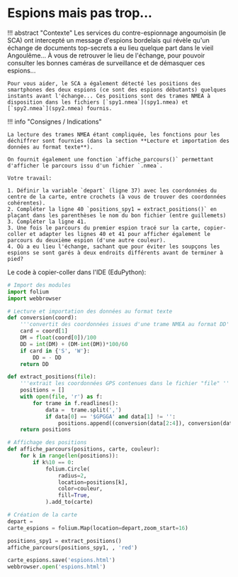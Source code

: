 #  Espions mais pas trop...

!!! abstract "Contexte"
	Les services du contre-espionnage angoumoisin (le SCA) ont intercepté un message d'espions bordelais qui révèle qu'un échange de documents top-secrets a eu lieu quelque part dans le vieil Angoulême... À vous de retrouver le lieu de l'échange, pour pouvoir consulter les bonnes caméras de surveillance et de démasquer ces espions...

	Pour vous aider, le SCA a également détecté les positions des smartphones des deux espions (ce sont des espions débutants) quelques instants avant l'échange... Ces positions sont des trames NMEA à disposition dans les fichiers [`spy1.nmea`](spy1.nmea) et [`spy2.nmea`](spy2.nmea) fournis.
	

!!! info "Consignes / Indications"

	La lecture des trames NMEA étant compliquée, les fonctions pour les déchiffrer sont fournies (dans la section **Lecture et importation des données au format texte**).

	On fournit également une fonction `affiche_parcours()` permettant d'afficher le parcours issu d'un fichier `.nmea`.

	Votre travail:
	
	1. Définir la variable `depart` (ligne 37) avec les coordonnées du centre de la carte, entre crochets (à vous de trouver des coordonnées cohérentes).
	2. Compléter la ligne 40 `positions_spy1 = extract_positions()` en plaçant dans les parenthèses le nom du bon fichier (entre guillemets)
	3. Compléter la ligne 41.
	3. Une fois le parcours du premier espion tracé sur la carte, copier-coller et adapter les lignes 40 et 41 pour afficher également le parcours du deuxième espion (d'une autre couleur).
	4. Où a eu lieu l'échange, sachant que pour éviter les soupçons les espions se sont garés à deux endroits différents avant de terminer à pied?


Le code à copier-coller dans l'IDE (EduPython):

```python linenums='1'
# Import des modules
import folium
import webbrowser

# Lecture et importation des données au format texte
def conversion(coord):
    '''convertit des coordonnées issues d'une trame NMEA au format DD'''
    card = coord[1]
    DM = float(coord[0])/100
    DD = int(DM) + (DM-int(DM))*100/60
    if card in {'S', 'W'}:
        DD = - DD
    return DD

def extract_positions(file):
    '''extrait les coordonnées GPS contenues dans le fichier "file" '''
    positions = []
    with open(file, 'r') as f:
        for trame in f.readlines():
            data =  trame.split(',')
            if data[0] == '$GPGGA' and data[1] != '':
                positions.append((conversion(data[2:4]), conversion(data[4:6])))
    return positions

# Affichage des positions
def affiche_parcours(positions, carte, couleur):
    for k in range(len(positions)):
        if k%10 == 0:
            folium.Circle(
                radius=2,
                location=positions[k],
                color=couleur,
                fill=True,
            ).add_to(carte)

# Création de la carte
depart = 
carte_espions = folium.Map(location=depart,zoom_start=16)

positions_spy1 = extract_positions()
affiche_parcours(positions_spy1, , 'red')

carte_espions.save('espions.html') 
webbrowser.open('espions.html')

```
